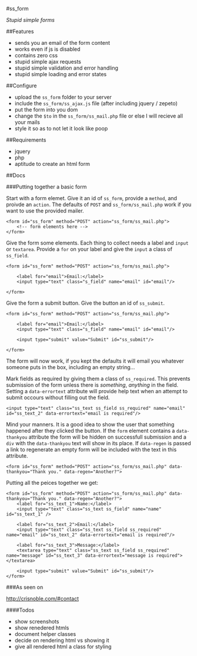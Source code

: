 #ss_form

*Stupid simple forms*

##Features

* sends you an email of the form content
* works even if js is disabled
* contains zero css
* stupid simple ajax requests
* stupid simple validation and error handling
* stupid simple loading and error states

##Configure

* upload the `ss_form` folder to your server
* include the `ss_form/ss_ajax.js` file (after including jquery / zepeto)
* put the form into you dom
* change the `$to` in the `ss_form/ss_mail.php` file or else I will recieve all your mails
* style it so as to not let it look like poop

##Requirements

* jquery
* php
* aptitude to create an html form

##Docs

###Putting together a basic form
	
Start with a form elemet. Give it an id of `ss_form`, provide a `method`, and proivde an `action`. The defaults of `POST` and `ss_form/ss_mail.php` work if you want to use the provided mailer.

	<form id="ss_form" method="POST" action="ss_form/ss_mail.php">
		<!-- form elements here -->
	</form>

Give the form some elements. Each thing to collect needs a label and `input` or `textarea`. Provide a `for` on your label and give the `input` a class of `ss_field`.

	<form id="ss_form" method="POST" action="ss_form/ss_mail.php">
	
		<label for="email">Email:</label>
    	<input type="text" class="s_field" name="email" id="email"/>
    	
	</form>	
	
Give the form a submit button. Give the button an id of `ss_submit`.

	<form id="ss_form" method="POST" action="ss_form/ss_mail.php">
	
		<label for="email">Email:</label>
    	<input type="text" class="s_field" name="email" id="email"/>
    	
    	<input type="submit" value="Submit" id="ss_submit"/>
    	
	</form>	

The form will now work, if you kept the defaults it will email you whatever someone puts in the box, including an empty string...

Mark fields as required by giving them a class of `ss_required`. This prevents submission of the form unless there is *something*, *anything* in the field. Setting a `data-errortext` attribute will provide help text when an attempt to submit occours without filling out the field.

	<input type="text" class="ss_text ss_field ss_required" name="email" id="ss_text_2" data-errortext="email is required"/>

Mind your manners. It is a good idea to show the user that something happened after they clicked the button. If the `form` element contains a `data-thankyou` attribute the form will be hidden on successfull submission and a `div` with the `data-thankyou` text will show in its place. If `data-regen` is passed a link to regenerate an empty form will be included with the text in this attribute.

	<form id="ss_form" method="POST" action="ss_form/ss_mail.php" data-thankyou="Thank you." data-regen="Another?">
	
Putting all the peices together we get:

	<form id="ss_form" method="POST" action="ss_form/ss_mail.php" data-thankyou="Thank you." data-regen="Another?">
		<label for="ss_text_1">Name:</label>
		<input type="text" class="ss_text ss_field" name="name" id="ss_text_1" />

		<label for="ss_text_2">Email:</label>
		<input type="text" class="ss_text ss_field ss_required" name="email" id="ss_text_2" data-errortext="email is required"/>

		<label for="ss_text_3">Message:</label>
		<textarea type="text" class="ss_text ss_field ss_required" name="message" id="ss_text_3" data-errortext="message is required"></textarea>

		<input type="submit" value="Submit" id="ss_submit"/>
	</form>
	
###As seen on

http://crisnoble.com/#contact


####Todos

* show screenshots
* show renedered htmls
* document helper classes
* decide on rendering html vs showing it
* give all rendered html a class for styling
